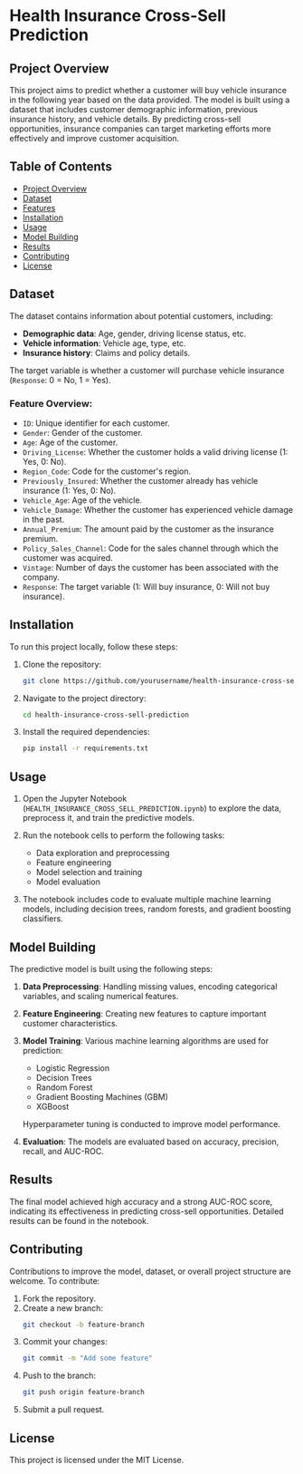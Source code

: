 # Health Insurance Cross-Sell Prediction

## Project Overview

This project aims to predict whether a customer will buy vehicle insurance in the following year based on the data provided. The model is built using a dataset that includes customer demographic information, previous insurance history, and vehicle details. By predicting cross-sell opportunities, insurance companies can target marketing efforts more effectively and improve customer acquisition.

## Table of Contents
- [Project Overview](#project-overview)
- [Dataset](#dataset)
- [Features](#features)
- [Installation](#installation)
- [Usage](#usage)
- [Model Building](#model-building)
- [Results](#results)
- [Contributing](#contributing)
- [License](#license)

## Dataset

The dataset contains information about potential customers, including:
- **Demographic data**: Age, gender, driving license status, etc.
- **Vehicle information**: Vehicle age, type, etc.
- **Insurance history**: Claims and policy details.
  
The target variable is whether a customer will purchase vehicle insurance (`Response`: 0 = No, 1 = Yes).

### Feature Overview:
- `ID`: Unique identifier for each customer.
- `Gender`: Gender of the customer.
- `Age`: Age of the customer.
- `Driving_License`: Whether the customer holds a valid driving license (1: Yes, 0: No).
- `Region_Code`: Code for the customer's region.
- `Previously_Insured`: Whether the customer already has vehicle insurance (1: Yes, 0: No).
- `Vehicle_Age`: Age of the vehicle.
- `Vehicle_Damage`: Whether the customer has experienced vehicle damage in the past.
- `Annual_Premium`: The amount paid by the customer as the insurance premium.
- `Policy_Sales_Channel`: Code for the sales channel through which the customer was acquired.
- `Vintage`: Number of days the customer has been associated with the company.
- `Response`: The target variable (1: Will buy insurance, 0: Will not buy insurance).

## Installation

To run this project locally, follow these steps:

1. Clone the repository:
   ```bash
   git clone https://github.com/yourusername/health-insurance-cross-sell-prediction.git
   ```
2. Navigate to the project directory:
   ```bash
   cd health-insurance-cross-sell-prediction
   ```
3. Install the required dependencies:
   ```bash
   pip install -r requirements.txt
   ```

## Usage

1. Open the Jupyter Notebook (`HEALTH_INSURANCE_CROSS_SELL_PREDICTION.ipynb`) to explore the data, preprocess it, and train the predictive models.
2. Run the notebook cells to perform the following tasks:
   - Data exploration and preprocessing
   - Feature engineering
   - Model selection and training
   - Model evaluation

3. The notebook includes code to evaluate multiple machine learning models, including decision trees, random forests, and gradient boosting classifiers.

## Model Building

The predictive model is built using the following steps:
1. **Data Preprocessing**: Handling missing values, encoding categorical variables, and scaling numerical features.
2. **Feature Engineering**: Creating new features to capture important customer characteristics.
3. **Model Training**: Various machine learning algorithms are used for prediction:
   - Logistic Regression
   - Decision Trees
   - Random Forest
   - Gradient Boosting Machines (GBM)
   - XGBoost
   
   Hyperparameter tuning is conducted to improve model performance.
   
4. **Evaluation**: The models are evaluated based on accuracy, precision, recall, and AUC-ROC.

## Results

The final model achieved high accuracy and a strong AUC-ROC score, indicating its effectiveness in predicting cross-sell opportunities. Detailed results can be found in the notebook.

## Contributing

Contributions to improve the model, dataset, or overall project structure are welcome. To contribute:

1. Fork the repository.
2. Create a new branch:
   ```bash
   git checkout -b feature-branch
   ```
3. Commit your changes:
   ```bash
   git commit -m "Add some feature"
   ```
4. Push to the branch:
   ```bash
   git push origin feature-branch
   ```
5. Submit a pull request.

## License

This project is licensed under the MIT License.

